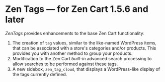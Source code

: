 # Zen Tags &mdash; for Zen Cart 1.5.6 and later

_ZenTags_ provides enhancements to the base Zen Cart functionality:
1. The creation of `tag` values, similar to the like-named WordPress items, that can be associated with a store's categories and/or products.  This provides you with another method to group your products.
2. Modification to the Zen Cart _built-in_ advanced search processing to allow searches to be performed against these tags.
3. A new sidebox, `zen_tag_cloud`, that displays a WordPress-like display of the tags currently defined. 